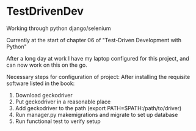 # TestDrivenDev
Working through python django/selenium 

Currently at the start of chapter 06 of "Test-Driven Development with Python"

After a long day at work I have my laptop configured for this project, and can now work on this 
on the go.

Necessary steps for configuration of project:
After installing the requisite software listed in the book:
1. Download geckodriver
2. Put geckodriver in a reasonable place
3. Add geckodriver to the path (export PATH=$PATH:/path/to/driver)
4. Run manager.py makemigrations and migrate to set up database
5. Run functional test to verify setup
